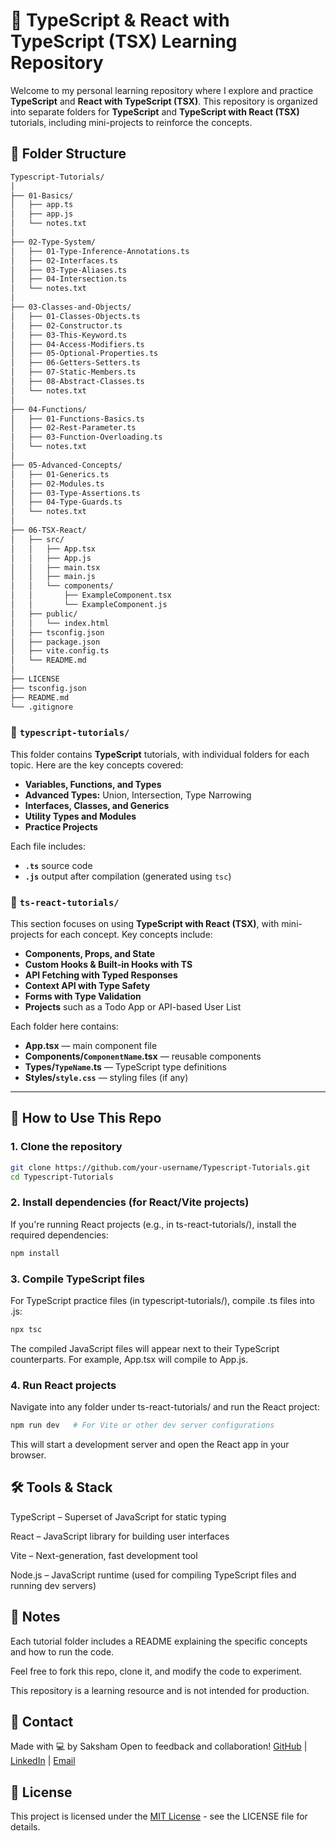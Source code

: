 # 📘 TypeScript & React with TypeScript (TSX) Learning Repository

Welcome to my personal learning repository where I explore and practice **TypeScript** and **React with TypeScript (TSX)**. This repository is organized into separate folders for **TypeScript** and **TypeScript with React (TSX)** tutorials, including mini-projects to reinforce the concepts.

## 📂 Folder Structure
```bash
Typescript-Tutorials/
│
├── 01-Basics/
│   ├── app.ts
│   ├── app.js
│   └── notes.txt
│
├── 02-Type-System/
│   ├── 01-Type-Inference-Annotations.ts
│   ├── 02-Interfaces.ts
│   ├── 03-Type-Aliases.ts
│   ├── 04-Intersection.ts
│   └── notes.txt
│
├── 03-Classes-and-Objects/
│   ├── 01-Classes-Objects.ts
│   ├── 02-Constructor.ts
│   ├── 03-This-Keyword.ts
│   ├── 04-Access-Modifiers.ts
│   ├── 05-Optional-Properties.ts
│   ├── 06-Getters-Setters.ts
│   ├── 07-Static-Members.ts
│   ├── 08-Abstract-Classes.ts
│   └── notes.txt
│
├── 04-Functions/
│   ├── 01-Functions-Basics.ts
│   ├── 02-Rest-Parameter.ts
│   ├── 03-Function-Overloading.ts
│   └── notes.txt
│
├── 05-Advanced-Concepts/
│   ├── 01-Generics.ts
│   ├── 02-Modules.ts
│   ├── 03-Type-Assertions.ts
│   ├── 04-Type-Guards.ts
│   └── notes.txt
│
├── 06-TSX-React/
│   ├── src/
│   │   ├── App.tsx
│   │   ├── App.js
│   │   ├── main.tsx
│   │   ├── main.js
│   │   └── components/
│   │       ├── ExampleComponent.tsx
│   │       └── ExampleComponent.js
│   ├── public/
│   │   └── index.html
│   ├── tsconfig.json
│   ├── package.json
│   ├── vite.config.ts
│   └── README.md
│
├── LICENSE
├── tsconfig.json
├── README.md
└── .gitignore
```

### 🔹 `typescript-tutorials/`
This folder contains **TypeScript** tutorials, with individual folders for each topic. Here are the key concepts covered:
- **Variables, Functions, and Types**
- **Advanced Types:** Union, Intersection, Type Narrowing
- **Interfaces, Classes, and Generics**
- **Utility Types and Modules**
- **Practice Projects**

Each file includes:
- **`.ts`** source code
- **`.js`** output after compilation (generated using `tsc`)

### 🔷 `ts-react-tutorials/`
This section focuses on using **TypeScript with React (TSX)**, with mini-projects for each concept. Key concepts include:
- **Components, Props, and State**
- **Custom Hooks & Built-in Hooks with TS**
- **API Fetching with Typed Responses**
- **Context API with Type Safety**
- **Forms with Type Validation**
- **Projects** such as a Todo App or API-based User List

Each folder here contains:
- **App.tsx** — main component file
- **Components/`ComponentName`.tsx** — reusable components
- **Types/`TypeName`.ts** — TypeScript type definitions
- **Styles/`style.css`** — styling files (if any)

---

## 🚀 How to Use This Repo

### 1. **Clone the repository**
```bash
git clone https://github.com/your-username/Typescript-Tutorials.git
cd Typescript-Tutorials
```

### 2. Install dependencies (for React/Vite projects)
If you're running React projects (e.g., in ts-react-tutorials/), install the required dependencies:
```bash
npm install
```

### 3. Compile TypeScript files
For TypeScript practice files (in typescript-tutorials/), compile .ts files into .js:

```bash
npx tsc
```
The compiled JavaScript files will appear next to their TypeScript counterparts. For example, App.tsx will compile to App.js.

### 4. Run React projects
Navigate into any folder under ts-react-tutorials/ and run the React project:

```bash
npm run dev   # For Vite or other dev server configurations
```
This will start a development server and open the React app in your browser.

## 🛠 Tools & Stack
TypeScript – Superset of JavaScript for static typing

React – JavaScript library for building user interfaces

Vite – Next-generation, fast development tool

Node.js – JavaScript runtime (used for compiling TypeScript files and running dev servers)

## 📌 Notes
Each tutorial folder includes a README explaining the specific concepts and how to run the code.

Feel free to fork this repo, clone it, and modify the code to experiment.

This repository is a learning resource and is not intended for production.

## 📧 Contact
Made with 💻 by Saksham
Open to feedback and collaboration!
[GitHub](https://github.com/Saksham-Jaiswal-2004) | [LinkedIn](https://www.linkedin.com/in/saksham-jaiswal-220637302/) | [Email](sakshamjaiswalofficial@gmail.com)

## 📝 License
This project is licensed under the [MIT License](./LICENSE) - see the LICENSE file for details.